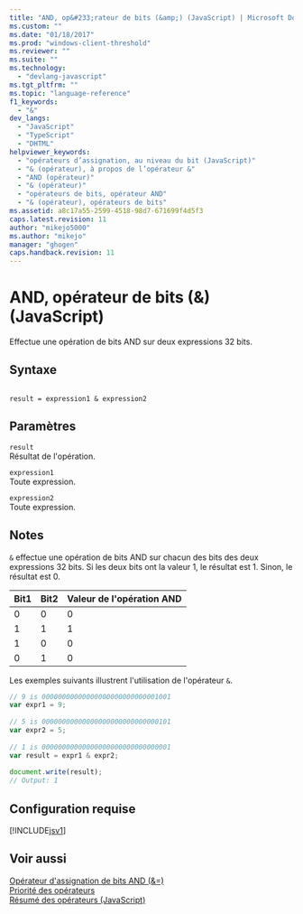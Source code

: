 ```yaml
---
title: "AND, op&#233;rateur de bits (&amp;) (JavaScript) | Microsoft Docs"
ms.custom: ""
ms.date: "01/18/2017"
ms.prod: "windows-client-threshold"
ms.reviewer: ""
ms.suite: ""
ms.technology: 
  - "devlang-javascript"
ms.tgt_pltfrm: ""
ms.topic: "language-reference"
f1_keywords: 
  - "&"
dev_langs: 
  - "JavaScript"
  - "TypeScript"
  - "DHTML"
helpviewer_keywords: 
  - "opérateurs d’assignation, au niveau du bit (JavaScript)"
  - "& (opérateur), à propos de l’opérateur &"
  - "AND (opérateur)"
  - "& (opérateur)"
  - "opérateurs de bits, opérateur AND"
  - "& (opérateur), opérateurs de bits"
ms.assetid: a8c17a55-2599-4518-98d7-671699f4d5f3
caps.latest.revision: 11
author: "mikejo5000"
ms.author: "mikejo"
manager: "ghogen"
caps.handback.revision: 11
---
```

# AND, op&#233;rateur de bits (&amp;) (JavaScript)
Effectue une opération de bits AND sur deux expressions 32 bits.  
  
## Syntaxe  
  
```  
  
result = expression1 & expression2  
```  
  
## Paramètres  
 `result`  
 Résultat de l'opération.  
  
 `expression1`  
 Toute expression.  
  
 `expression2`  
 Toute expression.  
  
## Notes  
 `&` effectue une opération de bits AND sur chacun des bits des deux expressions 32 bits.  Si les deux bits ont la valeur 1, le résultat est 1.  Sinon, le résultat est 0.  
  
|Bit1|Bit2|Valeur de l'opération AND|  
|----------|----------|-------------------------------|  
|0|0|0|  
|1|1|1|  
|1|0|0|  
|0|1|0|  
  
 Les exemples suivants illustrent l'utilisation de l'opérateur `&`.  
  
```javascript  
// 9 is 00000000000000000000000000001001  
var expr1 = 9;  
  
// 5 is 00000000000000000000000000000101  
var expr2 = 5;  
  
// 1 is 00000000000000000000000000000001  
var result = expr1 & expr2;  
  
document.write(result);  
// Output: 1  
```  
  
## Configuration requise  
 [!INCLUDE[jsv1](../../javascript/misc/includes/jsv1-md.md)]  
  
## Voir aussi  
 [Opérateur d'assignation de bits AND \(&\=\)](../../javascript/reference/bitwise-and-assignment-operator-decrement-equal-javascript.md)   
 [Priorité des opérateurs](../../javascript/operator-subtractprecedence-javascript.md)   
 [Résumé des opérateurs \(JavaScript\)](../../javascript/misc/operator-subtractsummary-javascript.md)
